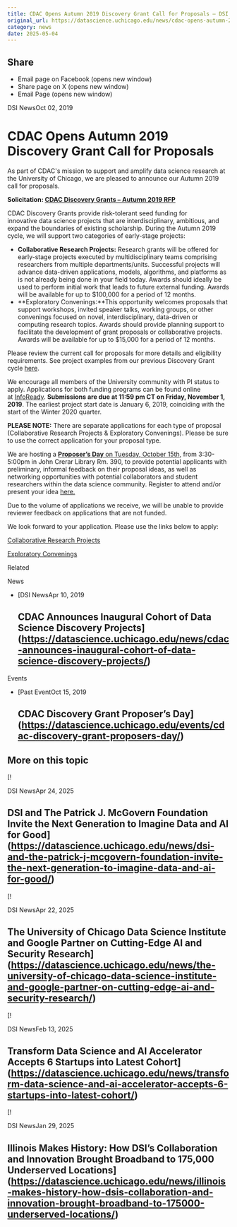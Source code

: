 ```yaml
---
title: CDAC Opens Autumn 2019 Discovery Grant Call for Proposals – DSI
original_url: https://datascience.uchicago.edu/news/cdac-opens-autumn-2019-discovery-grant-call-for-proposals
category: news
date: 2025-05-04
---
```


## Share

* Email page on Facebook (opens new window)
* Share page on X (opens new window)
* Email Page (opens new window)

<!-- Table-like structure detected -->

DSI NewsOct 02, 2019

# CDAC Opens Autumn 2019 Discovery Grant Call for Proposals

As part of CDAC's mission to support and amplify data science research at the University of Chicago, we are pleased to announce our Autumn 2019 call for proposals.

**Solicitation: [CDAC Discovery Grants – Autumn 2019 RFP](/wp-content/uploads/2019/09/CDAC-Discovery-Grants-Autumn-2019-RFP.pdf)**

CDAC Discovery Grants provide risk-tolerant seed funding for innovative data science projects that are interdisciplinary, ambitious, and expand the boundaries of existing scholarship. During the Autumn 2019 cycle, we will support two categories of early-stage projects:

* **Collaborative Research Projects:** Research grants will be offered for early-stage projects executed by multidisciplinary teams comprising researchers from multiple departments/units. Successful projects will advance data-driven applications, models, algorithms, and platforms as is not already being done in your field today. Awards should ideally be used to perform initial work that leads to future external funding. Awards will be available for up to $100,000 for a period of 12 months.
* **Exploratory Convenings:**This opportunity welcomes proposals that support workshops, invited speaker talks, working groups, or other convenings focused on novel, interdisciplinary, data-driven or computing research topics. Awards should provide planning support to facilitate the development of grant proposals or collaborative projects. Awards will be available for up to $15,000 for a period of 12 months.

Please review the current call for proposals for more details and eligibility requirements. See project examples from our previous Discovery Grant cycle [here](/news/cdac-announces-inaugural-cohort-of-data-science-discovery-projects/).

We encourage all members of the University community with PI status to apply. Applications for both funding programs can be found online at [InfoReady](https://uchicago.infoready4.com). **Submissions are due at 11:59 pm CT on Friday, November 1, 2019**. The earliest project start date is January 6, 2019, coinciding with the start of the Winter 2020 quarter.

**PLEASE NOTE:** There are separate applications for each type of proposal (Collaborative Research Projects & Exploratory Convenings). Please be sure to use the correct application for your proposal type.

We are hosting a [**Proposer’s Day** on Tuesday, October 15th](/events/cdac-discovery-grant-proposers-day), from 3:30-5:00pm in John Crerar Library Rm. 390, to provide potential applicants with preliminary, informal feedback on their proposal ideas, as well as networking opportunities with potential collaborators and student researchers within the data science community. Register to attend and/or present your idea [here.](https://www.eventbrite.com/e/cdac-discovery-grants-proposers-day-tickets-73606502029?ref=estw)

Due to the volume of applications we receive, we will be unable to provide reviewer feedback on applications that are not funded.

We look forward to your application. Please use the links below to apply:

[Collaborative Research Projects](https://uchicago.infoready4.com/#competitionDetail/1797500)

[Exploratory Convenings](https://uchicago.infoready4.com/#competitionDetail/1798087)

Related

News

* [DSI NewsApr 10, 2019

  ## CDAC Announces Inaugural Cohort of Data Science Discovery Projects](https://datascience.uchicago.edu/news/cdac-announces-inaugural-cohort-of-data-science-discovery-projects/)

Events

* [Past EventOct 15, 2019

  ## CDAC Discovery Grant Proposer’s Day](https://datascience.uchicago.edu/events/cdac-discovery-grant-proposers-day/)

## More on this topic

[!

DSI NewsApr 24, 2025

## DSI and The Patrick J. McGovern Foundation Invite the Next Generation to Imagine Data and AI for Good](https://datascience.uchicago.edu/news/dsi-and-the-patrick-j-mcgovern-foundation-invite-the-next-generation-to-imagine-data-and-ai-for-good/)
[!

DSI NewsApr 22, 2025

## The University of Chicago Data Science Institute and Google Partner on Cutting-Edge AI and Security Research](https://datascience.uchicago.edu/news/the-university-of-chicago-data-science-institute-and-google-partner-on-cutting-edge-ai-and-security-research/)
[!

DSI NewsFeb 13, 2025

## Transform Data Science and AI Accelerator Accepts 6 Startups into Latest Cohort](https://datascience.uchicago.edu/news/transform-data-science-and-ai-accelerator-accepts-6-startups-into-latest-cohort/)
[!

DSI NewsJan 29, 2025

## Illinois Makes History: How DSI’s Collaboration and Innovation Brought Broadband to 175,000 Underserved Locations](https://datascience.uchicago.edu/news/illinois-makes-history-how-dsis-collaboration-and-innovation-brought-broadband-to-175000-underserved-locations/)